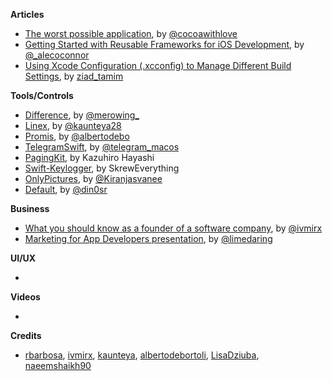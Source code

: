 **Articles**

* [The worst possible application](http://www.cocoawithlove.com/blog/worst-possible-application.html), by [@cocoawithlove](https://twitter.com/cocoawithlove)
* [Getting Started with Reusable Frameworks for iOS Development](https://medium.com/flawless-app-stories/getting-started-with-reusable-frameworks-for-ios-development-f00d74827d11), by [@_alecoconnor](https://twitter.com/_alecoconnor)
* [Using Xcode Configuration (.xcconfig) to Manage Different Build Settings](https://www.appcoda.com/xcconfig-guide/), by [ziad_tamim](https://twitter.com/ziad_tamim)

**Tools/Controls**

* [Difference](https://github.com/krzysztofzablocki/Difference), by [@merowing_](https://twitter.com/merowing_)
* [Linex](https://github.com/kaunteya/Linex), by [@kaunteya28](https://twitter.com/kaunteya28)
* [Promis](https://github.com/albertodebortoli/Promis), by [@albertodebo](https://twitter.com/albertodebo)
* [TelegramSwift](https://github.com/overtake/TelegramSwift), by [@telegram_macos](https://twitter.com/telegram_macos)
* [PagingKit](https://github.com/kazuhiro4949/PagingKit), by Kazuhiro Hayashi
* [Swift-Keylogger](https://github.com/SkrewEverything/Swift-Keylogger), by SkrewEverything
* [OnlyPictures](https://github.com/KiranJasvanee/OnlyPictures), by [@Kiranjasvanee](https://twitter.com/Kiranjasvanee)
* [Default](https://github.com/Nirma/Default), by [@din0sr](https://twitter.com/din0sr)

**Business**

* [What you should know as a founder of a software company](https://qotoqot.com/blog/founder-skills/), by [@ivmirx](https://twitter.com/ivmirx)
* [Marketing for App Developers presentation](https://speakerdeck.com/limedaring/release-notes-2017), by [@limedaring](https://twitter.com/limedaring)

**UI/UX**

* 

**Videos**

* 

**Credits**

* [rbarbosa](https://github.com/rbarbosa), [ivmirx](https://github.com/ivmirx), [kaunteya](https://github.com/kaunteya), [albertodebortoli](https://github.com/albertodebortoli), [LisaDziuba](https://github.com/lisadziuba), [naeemshaikh90](https://github.com/naeemshaikh90)
